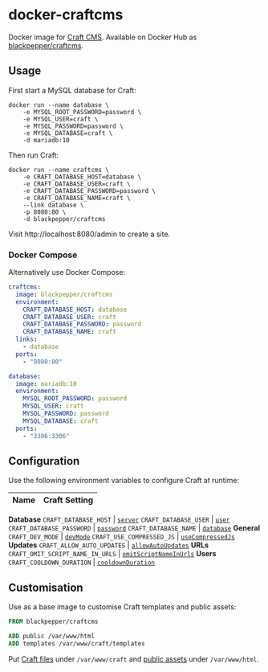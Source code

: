 # docker-craftcms

Docker image for [Craft CMS](https://craftcms.com/). Available on Docker Hub as [blackpepper/craftcms](https://hub.docker.com/r/blackpepper/craftcms/).

## Usage

First start a MySQL database for Craft:

```Shell
docker run --name database \
	-e MYSQL_ROOT_PASSWORD=password \
	-e MYSQL_USER=craft \
	-e MYSQL_PASSWORD=password \
	-e MYSQL_DATABASE=craft \
	-d mariadb:10
```

Then run Craft:

```Shell
docker run --name craftcms \
	-e CRAFT_DATABASE_HOST=database \
	-e CRAFT_DATABASE_USER=craft \
	-e CRAFT_DATABASE_PASSWORD=password \
	-e CRAFT_DATABASE_NAME=craft \
	--link database \
	-p 8080:80 \
	-d blackpepper/craftcms
```

Visit http://localhost:8080/admin to create a site.

### Docker Compose

Alternatively use Docker Compose:

```YAML
craftcms:
  image: blackpepper/craftcms
  environment:
    CRAFT_DATABASE_HOST: database
    CRAFT_DATABASE_USER: craft
    CRAFT_DATABASE_PASSWORD: password
    CRAFT_DATABASE_NAME: craft
  links:
    - database
  ports:
    - "8080:80"

database:
  image: mariadb:10
  environment:
    MYSQL_ROOT_PASSWORD: password
    MYSQL_USER: craft
    MYSQL_PASSWORD: password
    MYSQL_DATABASE: craft
  ports:
    - "3306:3306"
```

## Configuration

Use the following environment variables to configure Craft at runtime:

Name | Craft Setting
-----|--------------
**Database**
`CRAFT_DATABASE_HOST` | [`server`](https://craftcms.com/docs/installing#step-4-tell-craft-how-to-connect-to-your-database)
`CRAFT_DATABASE_USER` | [`user`](https://craftcms.com/docs/installing#step-4-tell-craft-how-to-connect-to-your-database)
`CRAFT_DATABASE_PASSWORD` | [`password`](https://craftcms.com/docs/installing#step-4-tell-craft-how-to-connect-to-your-database)
`CRAFT_DATABASE_NAME` | [`database`](https://craftcms.com/docs/installing#step-4-tell-craft-how-to-connect-to-your-database)
**General**
`CRAFT_DEV_MODE` | [`devMode`](https://craftcms.com/docs/config-settings#devMode)
`CRAFT_USE_COMPRESSED_JS` | [`useCompressedJs`](https://craftcms.com/docs/config-settings#useCompressedJs)
**Updates**
`CRAFT_ALLOW_AUTO_UPDATES` | [`allowAutoUpdates`](https://craftcms.com/docs/config-settings#allowAutoUpdates)
**URLs**
`CRAFT_OMIT_SCRIPT_NAME_IN_URLS` | [`omitScriptNameInUrls`](https://craftcms.com/docs/config-settings#omitScriptNameInUrls)
**Users**
`CRAFT_COOLDOWN_DURATION` | [`cooldownDuration`](https://craftcms.com/docs/config-settings#cooldownDuration)

## Customisation

Use as a base image to customise Craft templates and public assets:

```Dockerfile
FROM blackpepper/craftcms

ADD public /var/www/html
ADD templates /var/www/craft/templates
```

Put [Craft files](https://craftcms.com/docs/folder-structure) under `/var/www/craft` and
[public assets](https://craftcms.com/docs/installing#step-1-upload-the-files) under `/var/www/html`.
